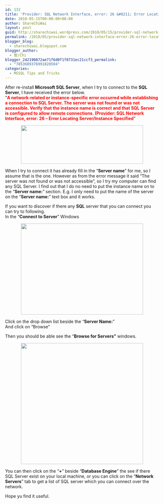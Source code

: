 ```yaml
---
id: 132
title: 'Provider: SQL Network Interface, error: 26 &#8211; Error Locating Server/Instance Specified'
date: 2010-05-15T00:00:00+08:00
author: ShareChiWai
layout: post
guid: http://sharechiwai.wordpress.com/2010/05/15/provider-sql-network-interface-error-26-error-locating-serverinstance-specified
permalink: /2010/05/provider-sql-network-interface-error-26-error-locating-serverinstance-specified/
blogger_blog:
  - sharechiwai.blogspot.com
blogger_author:
  - 智/Chi
blogger_242190872ae71f6d0f1f8731ec21ccf3_permalink:
  - "7853689376991828504"
categories:
  - MSSQL Tips and Tricks
---
```

After re-install **Microsoft SQL Server**, when I try to connect to the **SQL Server**, I have received the error below.  
&#8220;<span style="color:#ff0000;"><strong>A network-related or instance-specific error occurred while establishing a connection to SQL Server. The server was not found or was not accessible. Verify that the instance name is correct and that SQL Server is configured to allow remote connections. (Provider: SQL Network Interface, error: 26 &#8211; Error Locating Server/Instance Specified</strong></span>&#8221;

<div class="separator" style="clear:both;text-align:center;">
  <a style="margin-left:1em;margin-right:1em;" href="https://i1.wp.com/oldblog.sharechiwai.com/wp-content/uploads/2010/08/r2cannotconnect.jpg"><img src="https://i1.wp.com/oldblog.sharechiwai.com/wp-content/uploads/2010/08/r2cannotconnect.jpg?resize=400%2C126" border="0" alt="" width="400" height="126" data-recalc-dims="1" /></a>
</div>

When I try to connect it has already fill in the &#8220;**Server name**&#8221; for me, so I assume that is the one. However as from the error message it said &#8220;The server was not found or was not accessible&#8221;, so I try my computer can find any SQL Server. I find out that I do no need to put the instance name on to the &#8220;**Server name:**&#8221; section. E.g. I only need to put the name of the server on the &#8220;**Server name:**&#8221; text box and it works.

If you want to discover if there any **SQL** server that you can connect you can try to following.  
In the &#8220;**Connect to Server**&#8221; Windows

<div class="separator" style="clear:both;text-align:center;">
  <a style="margin-left:1em;margin-right:1em;" href="http://sharechiwai.files.wordpress.com/2010/05/connecttoserver.jpg"><img src="http://sharechiwai.files.wordpress.com/2010/05/connecttoserver.jpg?w=300&#038;resize=400%2C298" border="0" alt="" width="400" height="298" data-recalc-dims="1" /></a>
</div>

Click on the drop down list beside the &#8220;**Server Name:**&#8221;  
And click on &#8220;Browse&#8221;

Then you should be able see the &#8220;**Browse for Servers&#8221;** windows.

<div class="separator" style="clear:both;text-align:center;">
  <a style="margin-left:1em;margin-right:1em;" href="https://i2.wp.com/oldblog.sharechiwai.com/wp-content/uploads/2010/08/browseforserver.jpg"><img src="https://i2.wp.com/oldblog.sharechiwai.com/wp-content/uploads/2010/08/browseforserver.jpg?resize=400%2C396" border="0" alt="" width="400" height="396" data-recalc-dims="1" /></a>
</div>

You can then click on the &#8220;**+**&#8221; beside &#8220;**Database Engine**&#8221; the see if there SQL Server exist on your local machine, or you can click on the &#8220;**Network Servers**&#8221; tab to get a list of SQL server which you can connect over the network.

Hope yu find it useful.